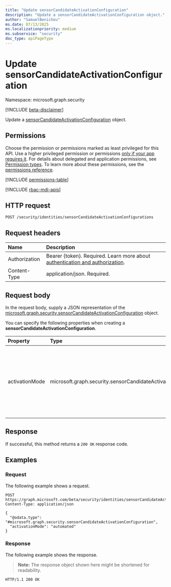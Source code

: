 ```yaml
---
title: "Update sensorCandidateActivationConfiguration"
description: "Update a sensorCandidateActivationConfiguration object."
author: "SamuelBenichou"
ms.date: 07/13/2025
ms.localizationpriority: medium
ms.subservice: "security"
doc_type: apiPageType
---
```


# Update sensorCandidateActivationConfiguration

Namespace: microsoft.graph.security

[!INCLUDE [beta-disclaimer](../../includes/beta-disclaimer.md)]

Update a [sensorCandidateActivationConfiguration](../resources/security-sensorcandidateactivationconfiguration.md) object.

## Permissions

Choose the permission or permissions marked as least privileged for this API. Use a higher privileged permission or permissions [only if your app requires it](/graph/permissions-overview#best-practices-for-using-microsoft-graph-permissions). For details about delegated and application permissions, see [Permission types](/graph/permissions-overview#permission-types). To learn more about these permissions, see the [permissions reference](/graph/permissions-reference).

<!-- {
  "blockType": "permissions",
  "name": "security-identitycontainer-post-sensorcandidateactivationconfiguration-permissions"
}
-->
[!INCLUDE [permissions-table](../includes/permissions/security-identitycontainer-post-sensorcandidateactivationconfiguration-permissions.md)]

[!INCLUDE [rbac-mdi-apis](../includes/rbac-for-apis/rbac-mdi-apis.md)]

## HTTP request

<!-- {
  "blockType": "ignored"
}
-->
``` http
POST /security/identities/sensorCandidateActivationConfigurations
```

## Request headers

|Name|Description|
|:---|:---|
|Authorization|Bearer {token}. Required. Learn more about [authentication and authorization](/graph/auth/auth-concepts).|
|Content-Type|application/json. Required.|

## Request body

In the request body, supply a JSON representation of the [microsoft.graph.security.sensorCandidateActivationConfiguration](../resources/security-sensorcandidateactivationconfiguration.md) object.

You can specify the following properties when creating a **sensorCandidateActivationConfiguration**.

|Property|Type| Description                                                                                                |
|:---|:---|:-----------------------------------------------------------------------------------------------------------|
|activationMode|microsoft.graph.security.sensorCandidateActivationMode| The activation mode for the sensor candidate. The possible values are: `manual` and `automated`. Required. |

## Response

If successful, this method returns a `200 OK` response code.

## Examples

### Request

The following example shows a request.
<!-- {
  "blockType": "request",
  "name": "update_sensorcandidateactivationconfiguration"
}
-->
``` http
POST https://graph.microsoft.com/beta/security/identities/sensorCandidateActivationConfigurations
Content-Type: application/json

{
  "@odata.type": "#microsoft.graph.security.sensorCandidateActivationConfiguration",
  "activationMode": "automated"
}
```

### Response

The following example shows the response.
>**Note:** The response object shown here might be shortened for readability.
<!-- {
  "blockType": "response",
  "truncated": true
}
-->
``` http
HTTP/1.1 200 OK
```